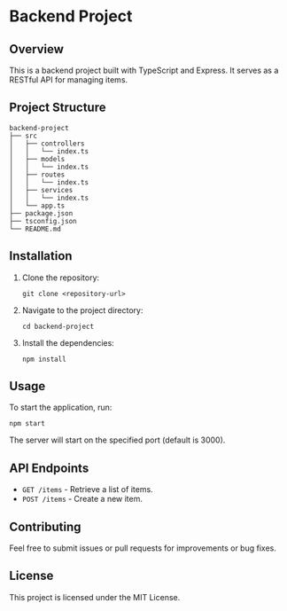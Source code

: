 # Backend Project

## Overview
This is a backend project built with TypeScript and Express. It serves as a RESTful API for managing items.

## Project Structure
```
backend-project
├── src
│   ├── controllers
│   │   └── index.ts
│   ├── models
│   │   └── index.ts
│   ├── routes
│   │   └── index.ts
│   ├── services
│   │   └── index.ts
│   └── app.ts
├── package.json
├── tsconfig.json
└── README.md
```

## Installation
1. Clone the repository:
   ```
   git clone <repository-url>
   ```
2. Navigate to the project directory:
   ```
   cd backend-project
   ```
3. Install the dependencies:
   ```
   npm install
   ```

## Usage
To start the application, run:
```
npm start
```

The server will start on the specified port (default is 3000).

## API Endpoints
- `GET /items` - Retrieve a list of items.
- `POST /items` - Create a new item.

## Contributing
Feel free to submit issues or pull requests for improvements or bug fixes. 

## License
This project is licensed under the MIT License.